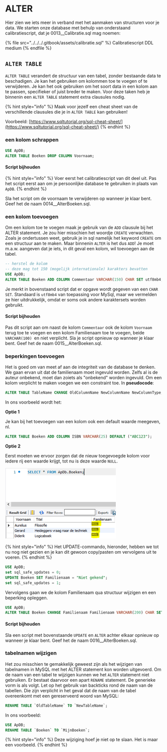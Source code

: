 # ALTER

Hier zien we iets meer in verband met het aanmaken van structuren voor je data. We starten onze database met behulp van onderstaand calibratiescript, dat je 0013\_\_Calibratie.sql mag noemen:

{% file src="../../../.gitbook/assets/calibratie.sql" %}
Calibratiescript DDL medium
{% endfile %}

## `ALTER TABLE`

`ALTER TABLE` verandert de structuur van een tabel, zonder bestaande data te beschadigen. Je kan het gebruiken om kolommen toe te voegen of te verwijderen. Je kan het ook gebruiken om het soort data in een kolom aan te passen, specifieker of juist breder te maken. Voor deze taken heb je binnenin een `ALTER TABLE` statement extra clausules nodig.&#x20;

{% hint style="info" %}
Maak voor jezelf een cheat sheet van de verschillende clausules die je in `ALTER TABLE` kan gebruiken!

Voorbeeld: [https://www.sqltutorial.org/sql-cheat-sheet/](https://www.sqltutorial.org/sql-cheat-sheet/)
{% endhint %}

### een kolom schrappen

```sql
USE ApDB;
ALTER TABLE Boeken DROP COLUMN Voornaam;
```

#### Script bijhouden

{% hint style="info" %}
Voer eerst het calibratiescript van dit deel uit. Pas het script eerst aan om je persoonlijke database te gebruiken in plaats van `ApDB`.
{% endhint %}

Sla het script om de voornaam te verwijderen op wanneer je klaar bent. Geef het de naam 0014\_\_AlterBoeken.sql.

### een kolom toevoegen

Om een kolom toe te voegen maak je gebruik van de `ADD` clausule bij het ALTER statement. Je zou hier misschien het woordje `CREATE` verwachten. Zoals je ondertussen weet, gebruik je in sql namelijk het keyword `CREATE` om een structuur aan te maken. Maar binnenin `ALTER` is het dus `ADD`! Je moet m.a.w. aangeven dat je iets, in dit geval een kolom, wil toevoegen aan de tabel.

```sql
-- herstel de kolom
-- deze mag tot 150 (mogelijk internationale) karakters bevatten
USE ApDB;
ALTER TABLE Boeken ADD COLUMN Commentaar VARCHAR(150) CHAR SET utf8mb4;
```

Je merkt in bovenstaand script dat er opgave wordt gegeven van een `CHAR SET`. Standaard is `utf8mb4` van toepassing voor MySql, maar we vermelden ze hier uitdrukkelijk, omdat er soms ook andere karaktersets worden gebruikt.

#### Script bijhouden

Pas dit script aan om naast de kolom `Commentaar` ook de kolom `Voornaam` terug toe te voegen en een kolom Familienaam toe te voegen, beide `VARCHAR(100) `en niet verplicht. Sla je script opnieuw op wanneer je klaar bent. Geef het de naam 0015\_\_AlterBoeken.sql.

### beperkingen toevoegen

Het is goed om van meet af aan de integriteit van de database te denken. We gaan ervan uit dat de familienaam moet ingevuld worden. Zelfs al is de auteur onbekend, moet dan zoiets als "onbekend" worden ingevuld. Om een kolom verplicht te maken voegen we een constraint toe. In **pseudocode**:

```sql
ALTER TABLE TableName CHANGE OldColumnName NewColumnName NewColumnType;
```

In ons voorbeeld wordt het:

**Optie 1**

Je kan bij het toevoegen van een kolom ook een default waarde meegeven, nl.

```sql
ALTER TABLE Boeken ADD COLUMN ISBN VARCHAR(25) DEFAULT ("ABC123");
```

**Optie 2**

Eerst moeten we ervoor zorgen dat de nieuw toegevoegde kolom voor iedere rij een waarde krijgt, tot nu is deze waarde `NULL`.

![](<../../../.gitbook/assets/image (73).png>)

{% hint style="info" %}
Het UPDATE-commando, hieronder, hebben we tot nu nog niet gezien en je kan dit gewoon copy/pasten om vervolgens uit te voeren.
{% endhint %}

```sql
USE ApDB;
set sql_safe_updates = 0;
UPDATE Boeken SET Familienaam = "Niet gekend";
set sql_safe_updates = 1;
```

Vervolgens gaan we de kolom Familienaam qua structuur wijzigen en een beperking opleggen.&#x20;

```sql
USE ApDB;
ALTER TABLE Boeken CHANGE Familienaam Familienaam VARCHAR(200) CHAR SET utf8mb4 NOT NULL;
```

#### Script bijhouden

Sla een script met bovenstaande `UPDATE` en `ALTER` achter elkaar opnieuw op wanneer je klaar bent. Geef het de naam 0016\_\_AlterBoeken.sql.

### tabelnamen wijzigen

Het zou misschien te gemakkelijk geweest zijn als het wijzigen van tabelnamen in MySQL met het ALTER statement kon worden uitgevoerd. Om de naam van een tabel te wijzigen kunnen we het `ALTER` statement niet gebruiken. Er bestaat daarvoor een apart `RENAME` statement. De generieke vorm is als volgt. Let op het gebruik van backticks rond de naam van de tabellen. Die zijn verplicht in het geval dat de naam van de tabel overeenkomt met een gereserveerd woord van MySQL:

```sql
RENAME TABLE `OldTableName` TO `NewTableName`;
```

In ons voorbeeld:

```sql
USE ApDB;
RENAME TABLE `Boeken` TO `MijnBoeken`;
```

{% hint style="info" %}
Deze wijziging hoef je niet op te slaan. Het is maar een voorbeeld.
{% endhint %}
